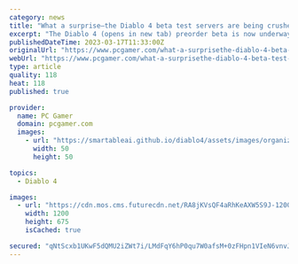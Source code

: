 ```yaml
---
category: news
title: "What a surprise—the Diablo 4 beta test servers are being crushed and people can't get in"
excerpt: "The Diablo 4 (opens in new tab) preorder beta is now underway, and as you might have expected, it's not going perfectly smoothly. The biggest and most obvious issue for people trying to get into the ..."
publishedDateTime: 2023-03-17T11:33:00Z
originalUrl: "https://www.pcgamer.com/what-a-surprisethe-diablo-4-beta-test-servers-are-being-crushed-and-people-cant-get-in/"
webUrl: "https://www.pcgamer.com/what-a-surprisethe-diablo-4-beta-test-servers-are-being-crushed-and-people-cant-get-in/"
type: article
quality: 118
heat: 118
published: true

provider:
  name: PC Gamer
  domain: pcgamer.com
  images:
    - url: "https://smartableai.github.io/diablo4/assets/images/organizations/pcgamer.com-50x50.jpg"
      width: 50
      height: 50

topics:
  - Diablo 4

images:
  - url: "https://cdn.mos.cms.futurecdn.net/RA8jKVsQF4aRhKeAXW5S9J-1200-80.jpg"
    width: 1200
    height: 675
    isCached: true

secured: "qNtScxb1UKwF5dQMU2iZWt7i/LMdFqY6hP0qu7W0afsM+0zFHpn1VIeN6vnvJZCe6CyiBqVIsyduzJmzzekQPCP1WOUn8HldDW5exdqXRdoaLL2COLSL/Q7HE7zIisQGXiQEEPnuG2ipdQuV7yHkP7pvI/Bw0ugNPo7Y0QUfo23DnP/8LotfLeoCUJHjgsTEpn0fkyTqSOt11cK2BEdpBiUorddC65bscQO3l2zO6/OCwl1JY16nCm2oAffUOgPslWVU9h3UBcP+PwcJFy4E/3XF74s7ByyEpXq+RJ//jeYuoUHtkwLwxRfWQM0UGAgQtrwr9XJ3hYhk8SG6iJcFOkqJAi2adWFbw3NCizTfaHY=;lEEZr1LSfW78z+oKh6sISQ=="
---
```


